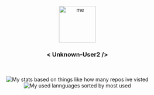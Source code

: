 <div align="center">
  <img alt="me" width="100" src="https://avatars.githubusercontent.com/u/46464404?v=4"><h3>< Unknown-User2 /></h3>
  <br><br>
  <img alt="My stats based on things like how many repos ive visted" src="https://raw.githubusercontent.com/Unknown-User2/github-stats/master/generated/overview.svg">
  <img alt="My used lannguages sorted by most used" src="https://raw.githubusercontent.com/Unknown-User2/github-stats/master/generated/languages.svg">
</div>
